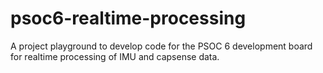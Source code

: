 # psoc6-realtime-processing
A project playground to develop code for the PSOC 6 development board for realtime processing of IMU and capsense data.
